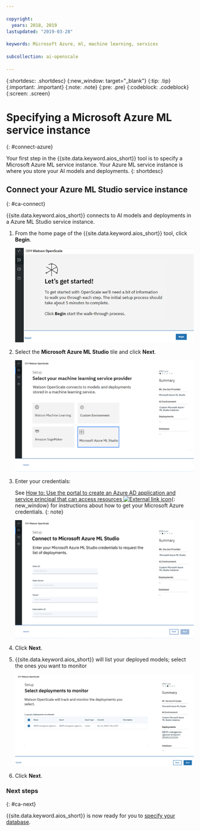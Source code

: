 ```yaml
---

copyright:
  years: 2018, 2019
lastupdated: "2019-03-28"

keywords: Microsoft Azure, ml, machine learning, services

subcollection: ai-openscale

---
```


{:shortdesc: .shortdesc}
{:new_window: target="_blank"}
{:tip: .tip}
{:important: .important}
{:note: .note}
{:pre: .pre}
{:codeblock: .codeblock}
{:screen: .screen}

# Specifying a Microsoft Azure ML service instance
{: #connect-azure}

Your first step in the {{site.data.keyword.aios_short}} tool is to specify a Microsoft Azure ML service instance. Your Azure ML service instance is where you store your AI models and deployments.
{: shortdesc}

## Connect your Azure ML Studio service instance
{: #ca-connect}

{{site.data.keyword.aios_short}} connects to AI models and deployments in a Azure ML Studio service instance.

1.  From the home page of the {{site.data.keyword.aios_short}} tool, click **Begin**.

    ![Home page](images/gs-config-start.png)

1.  Select the **Microsoft Azure ML Studio** tile and click **Next**.

    ![Select Azure ML service](images/connect-azure.png)

1.  Enter your credentials:

    See [How to: Use the portal to create an Azure AD application and service principal that can access resources ![External link icon](../../icons/launch-glyph.svg "External link icon")](https://docs.microsoft.com/en-us/azure/active-directory/develop/howto-create-service-principal-portal){: new_window} for instructions about how to get your Microsoft Azure credentials.
    {: note}

    ![Enter Azure ML service credentials](images/connect-azure-cred.png)

1.  Click **Next**.

1.  {{site.data.keyword.aios_short}} will list your deployed models; select the ones you want to monitor

    ![Select MS Azure deployed models](images/connect-azure-deploys.png)

1.  Click **Next**.

### Next steps
{: #ca-next}

{{site.data.keyword.aios_short}} is now ready for you to [specify your database](/docs/services/ai-openscale?topic=ai-openscale-connect-db#connect-db).
